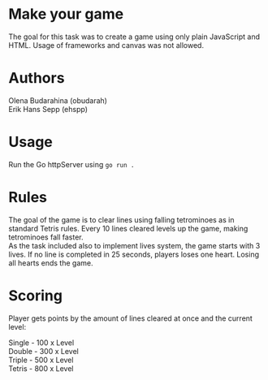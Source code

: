 # Make your game

The goal for this task was to create a game using only plain JavaScript and HTML. 
Usage of frameworks and canvas was not allowed.

# Authors

Olena Budarahina (obudarah)  
Erik Hans Sepp (ehspp)

# Usage

Run the Go httpServer using `go run . `

# Rules

The goal of the game is to clear lines using falling 
tetrominoes as in standard Tetris rules.
Every 10 lines cleared levels up the game, making tetrominoes fall 
faster.  
As the task included also to implement lives system, the game starts with 3 lives.
If no line is completed in 25 seconds, players loses
one heart. Losing all hearts ends the game.

# Scoring 

Player gets points by the amount of lines cleared at once and the current level:

Single - 100 x Level  
Double - 300 x Level  
Triple - 500 x Level  
Tetris - 800 x Level  